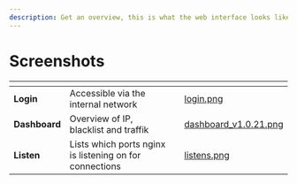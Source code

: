 ```yaml
---
description: Get an overview, this is what the web interface looks like...
---
```


# Screenshots

<table data-card-size="large" data-view="cards"><thead><tr><th></th><th></th><th></th><th data-hidden data-card-cover data-type="files"></th></tr></thead><tbody><tr><td><strong>Login</strong></td><td>Accessible via the internal network</td><td></td><td><a href="../.gitbook/assets/login.png">login.png</a></td></tr><tr><td><strong>Dashboard</strong></td><td>Overview of IP, blacklist and traffik</td><td></td><td><a href="../.gitbook/assets/dashboard_v1.0.21.png">dashboard_v1.0.21.png</a></td></tr><tr><td><strong>Listen</strong></td><td>Lists which ports nginx is listening on for connections</td><td></td><td><a href="../.gitbook/assets/listens.png">listens.png</a></td></tr></tbody></table>
